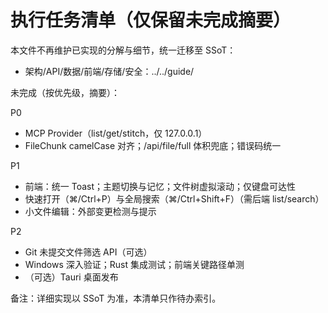 # 执行任务清单（仅保留未完成摘要）

本文件不再维护已实现的分解与细节，统一迁移至 SSoT：
- 架构/API/数据/前端/存储/安全：../../guide/

未完成（按优先级，摘要）：

P0
- MCP Provider（list/get/stitch，仅 127.0.0.1）
- FileChunk camelCase 对齐；/api/file/full 体积兜底；错误码统一

P1
- 前端：统一 Toast；主题切换与记忆；文件树虚拟滚动；仅键盘可达性
- 快速打开（⌘/Ctrl+P）与全局搜索（⌘/Ctrl+Shift+F）（需后端 list/search）
- 小文件编辑：外部变更检测与提示

P2
- Git 未提交文件筛选 API（可选）
- Windows 深入验证；Rust 集成测试；前端关键路径单测
- （可选）Tauri 桌面发布

备注：详细实现以 SSoT 为准，本清单只作待办索引。
